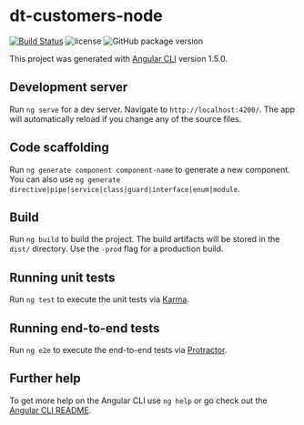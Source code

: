 # dt-customers-node

[![Build Status](https://travis-ci.org/miloskovacevic/dt-customers-node.svg?branch=master)](https://travis-ci.org/miloskovacevic/dt-customers-node)
![license](https://img.shields.io/github/license/miloskovacevic/dt-customers-node.svg)
![GitHub package version](https://img.shields.io/github/package-json/v/miloskovacevic/dt-customers-node.svg)


This project was generated with [Angular CLI](https://github.com/angular/angular-cli) version 1.5.0.

## Development server

Run `ng serve` for a dev server. Navigate to `http://localhost:4200/`. The app will automatically reload if you change any of the source files.

## Code scaffolding

Run `ng generate component component-name` to generate a new component. You can also use `ng generate directive|pipe|service|class|guard|interface|enum|module`.

## Build

Run `ng build` to build the project. The build artifacts will be stored in the `dist/` directory. Use the `-prod` flag for a production build.

## Running unit tests

Run `ng test` to execute the unit tests via [Karma](https://karma-runner.github.io).

## Running end-to-end tests

Run `ng e2e` to execute the end-to-end tests via [Protractor](http://www.protractortest.org/).

## Further help

To get more help on the Angular CLI use `ng help` or go check out the [Angular CLI README](https://github.com/angular/angular-cli/blob/master/README.md).
